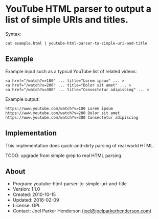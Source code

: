 # YouTube HTML parser to output a list of simple URIs and titles.

Syntax:

    cat example.html | youtube-html-parser-to-simple-uri-and-title

## Example

Example input such as a typical YouTube list of related videos:

    <a href="/watch?v=100" ... title="Lorem ipsum" ... >
    <a href="/watch?v=200" ... title="Dolor sit amet" ... >
    <a href="/watch?v=300" ... title="Consectetur adipiscing" ... >

Example output:

    https://www.youtube.com/watch?v=100 Lorem ipsum
    https://www.youtube.com/watch?v=200 Dolor sit amet
    https://www.youtube.com/watch?v=300 Consectetur adipiscing

## Implementation

This implementation does quick-and-dirty parsing of real world HTML.

TODO: upgrade from simple grep to real HTML parsing.

## About

  * Program: youtube-html-parser-to-simple-uri-and-title
  * Version: 1.1.0
  * Created: 2010-10-15
  * Updated: 2016-02-09
  * License: GPL
  * Contact: Joel Parker Henderson (joel@joelparkerhenderson.com)
